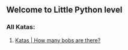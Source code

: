 ## Welcome to Little Python level


### All Katas:

1. [Katas | How many bobs are there?](https://github.com/gopjak36/pythonkata/tree/master/en/Python%20Katas/1.%20Little%20Python/1.%20Katas)
